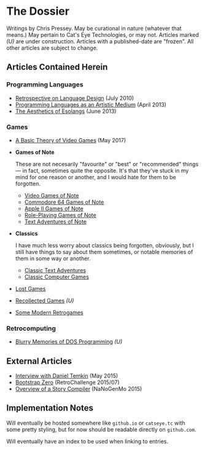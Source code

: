 The Dossier
===========

Writings by Chris Pressey.  May be curational in nature (whatever that means.)
May pertain to Cat's Eye Technologies, or may not.  Articles marked *(U)* are
under construction.  Articles with a published-date are "frozen".  All other
articles are subject to change.

Articles Contained Herein
-------------------------

### Programming Languages

*   [Retrospective on Language Design](article/Retrospective%20on%20Language%20Design.md) (July 2010)
*   [Programming Languages as an Artistic Medium](article/Programming%20Languages%20as%20an%20Artistic%20Medium.md) (April 2013)
*   [The Aesthetics of Esolangs](article/The%20Aesthetics%20of%20Esolangs.md) (June 2013)

### Games

*   [A Basic Theory of Video Games](article/A%20Basic%20Theory%20of%20Video%20Games.md) (May 2017)
*   **Games of Note**
    
    These are not necesarily "favourite" or "best" or "recommended" things —
    in fact, sometimes quite the opposite.  It's that they've stuck in my mind
    for one reason or another, and I would hate for them to be forgotten.
    
    *   [Video Games of Note](article/Video%20Games%20of%20Note.md)
    *   [Commodore 64 Games of Note](article/Commodore%2064%20Games%20of%20Note.md)
    *   [Apple II Games of Note](article/Apple%20II%20Games%20of%20Note.md)
    *   [Role-Playing Games of Note](article/Role-Playing%20Games%20of%20Note.md)
    *   [Text Adventures of Note](article/Text%20Adventures%20of%20Note.md)

*   **Classics**
    
    I have much less worry about classics being forgotten, obviously, but I still
    have things to say about them sometimes, or notable memories of them in some
    way or another.
    
    *   [Classic Text Adventures](article/Classic%20Text%20Adventures.md)
    *   [Classic Computer Games](article/Classic%20Computer%20Games.md)
    
*   [Lost Games](article/Lost%20Games.md)
*   [Recollected Games](article/Recollected%20Games.md) *(U)*
*   [Some Modern Retrogames](article/Some%20Modern%20Retrogames.md)

### Retrocomputing

*   [Blurry Memories of DOS Programming](article/Blurry%20Memories%20of%20DOS%20Programming.md) *(U)*

External Articles
-----------------

*   [Interview with Daniel Temkin](http://esoteric.codes/post/118780138572/interview-with-chris-pressey) (May 2015)
*   [Bootstrap Zero](https://github.com/catseye/SITU-SOL/tree/master/doc/bootstrap-zero) (RetroChallenge 2015/07)
*   [Overview of a Story Compiler](https://gist.github.com/cpressey/6324fff6ef0dfdf69b96) (NaNoGenMo 2015)

Implementation Notes
--------------------

Will eventually be hosted somewhere like `github.io` or `catseye.tc` with some
pretty styling, but for now should be readable directly on `github.com`.

Will eventually have an index to be used when linking to entries.

